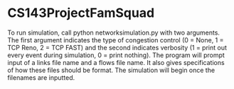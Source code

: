 # CS143ProjectFamSquad

To run simulation, call python networksimulation.py with two arguments. The first argument indicates the type of congestion control (0 = None, 1 = TCP Reno, 2 = TCP FAST) and the second indicates verbosity (1 = print out every event during simulation, 0 = print nothing). The program will prompt input of a links file name and a flows file name. It also gives specifications of how these files should be format. The simulation will begin once the filenames are inputted.
